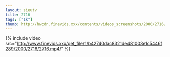 ```yaml
--- 
layout: sieutv
title: 2716
tags: ["1k"]
thumb: http://hwcdn.finevids.xxx/contents/videos_screenshots/2000/2716/preview.mp4.jpg
---
```

{% include video src="http://www.finevids.xxx/get_file/1/b42740dac8321de481003e1c5446f289/2000/2716/2716.mp4/" %} 

